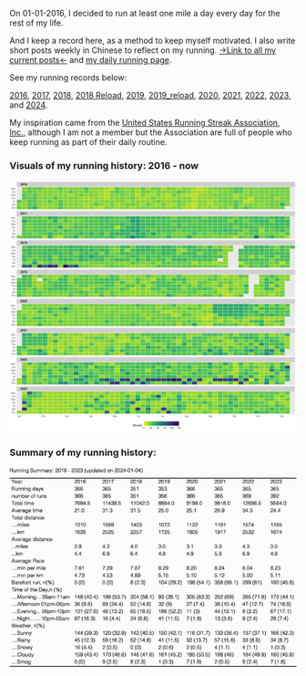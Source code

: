 On 01-01-2016, I decided to run at least one mile a day every day for the rest of my life. 

And I keep a record here, as a method to keep myself motivated. I also write short posts weekly in Chinese to reflect on my running. [->Link to all my current posts<-](https://conge.github.io/category/#%E6%8A%98%E8%BF%94%E7%82%B9) and [my daily running page](https://conge.github.io/running_page/).

See my running records below:

[2016](https://github.com/conge/RunningStreak/blob/master/runningRecords2016.csv), [2017](https://github.com/conge/RunningStreak/blob/master/runningRecords2017.csv), [2018](https://github.com/conge/RunningStreak/blob/master/runningRecords2018.csv), [2018 Reload](https://github.com/conge/RunningStreak/blob/master/runningRecords2018_reload.csv), [2019](https://github.com/conge/RunningStreak/blob/master/runningRecords2019.csv), [2019_reload](https://github.com/conge/RunningStreak/blob/master/runningRecords2019_reload.csv),  [2020](https://github.com/conge/RunningStreak/blob/master/runningRecords2020.csv), [2021](https://github.com/conge/RunningStreak/blob/master/runningRecords2021.csv), [2022](https://github.com/conge/RunningStreak/blob/master/runningRecords2022.csv), [2023](https://github.com/conge/RunningStreak/blob/master/runningRecords2023.csv), and [2024]((https://github.com/conge/RunningStreak/blob/master/runningRecords2024.csv)).

My inspiration came from the [United States Running Streak Association, Inc.][1], although I am not a member but the Association are full of people who keep running as part of their daily routine.

### Visuals of my running history: 2016 - now

![](./overview_plot.png)

### Summary of my running history:

![](./yearly_overview.png)



[1]:http://www.runeveryday.com
